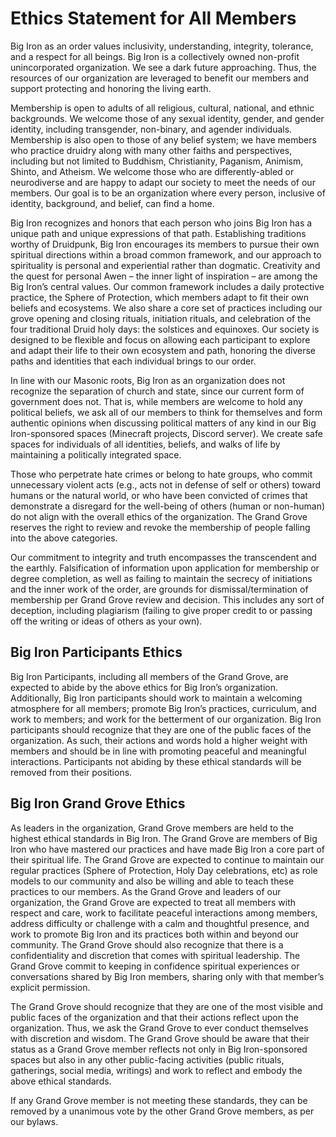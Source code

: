 # Ethics Statement for All Members

Big Iron as an order values inclusivity, understanding, integrity, tolerance, and a respect for all beings. Big Iron is a collectively owned non-profit unincorporated organization. We see a dark future approaching. Thus, the resources of our organization are leveraged to benefit our members and support protecting and honoring the living earth.

Membership is open to adults of all religious, cultural, national, and ethnic backgrounds. We welcome those of any sexual identity, gender, and gender identity, including transgender, non-binary, and agender individuals. Membership is also open to those of any belief system; we have members who practice druidry along with many other faiths and perspectives, including but not limited to Buddhism, Christianity, Paganism, Animism, Shinto, and Atheism. We welcome those who are differently-abled or neurodiverse and are happy to adapt our society to meet the needs of our members. Our goal is to be an organization where every person, inclusive of identity, background, and belief, can find a home.

Big Iron recognizes and honors that each person who joins Big Iron has a unique path and unique expressions of that path. Establishing traditions worthy of Druidpunk, Big Iron encourages its members to pursue their own spiritual directions within a broad common framework, and our approach to spirituality is personal and experiential rather than dogmatic. Creativity and the quest for personal Awen – the inner light of inspiration – are among the Big Iron’s central values. Our common framework includes a daily protective practice, the Sphere of Protection, which members adapt to fit their own beliefs and ecosystems. We also share a core set of practices including our grove opening and closing rituals, initiation rituals, and celebration of the four traditional Druid holy days: the solstices and equinoxes. Our society is designed to be flexible and focus on allowing each participant to explore and adapt their life to their own ecosystem and path, honoring the diverse paths and identities that each individual brings to our order.

In line with our Masonic roots, Big Iron as an organization does not recognize the separation of church and state, since our current form of government does not. That is, while members are welcome to hold any political beliefs, we ask all of our members to think for themselves and form authentic opinions when discussing political matters of any kind in our Big Iron-sponsored spaces (Minecraft projects, Discord server). We create safe spaces for individuals of all identities, beliefs, and walks of life by maintaining a politically integrated space.

Those who perpetrate hate crimes or belong to hate groups, who commit unnecessary violent acts (e.g., acts not in defense of self or others) toward humans or the natural world, or who have been convicted of crimes that demonstrate a disregard for the well-being of others (human or non-human) do not align with the overall ethics of the organization. The Grand Grove reserves the right to review and revoke the membership of people falling into the above categories.

Our commitment to integrity and truth encompasses the transcendent and the earthly. Falsification of information upon application for membership or degree completion, as well as failing to maintain the secrecy of initiations and the inner work of the order, are grounds for dismissal/termination of membership per Grand Grove review and decision. This includes any sort of deception, including plagiarism (failing to give proper credit to or passing off the writing or ideas of others as your own).

## Big Iron Participants Ethics

Big Iron Participants, including all members of the Grand Grove, are expected to abide by the above ethics for Big Iron’s organization. Additionally, Big Iron participants should work to maintain a welcoming atmosphere for all members; promote Big Iron’s practices, curriculum, and work to members; and work for the betterment of our organization. Big Iron participants should recognize that they are one of the public faces of the organization. As such, their actions and words hold a higher weight with members and should be in line with promoting peaceful and meaningful interactions. Participants not abiding by these ethical standards will be removed from their positions.

## Big Iron Grand Grove Ethics

As leaders in the organization, Grand Grove members are held to the highest ethical standards in Big Iron. The Grand Grove are members of Big Iron who have mastered our practices and have made Big Iron a core part of their spiritual life. The Grand Grove are expected to continue to maintain our regular practices (Sphere of Protection, Holy Day celebrations, etc) as role models to our community and also be willing and able to teach these practices to our members. As the Grand Grove and leaders of our organization, the Grand Grove are expected to treat all members with respect and care, work to facilitate peaceful interactions among members, address difficulty or challenge with a calm and thoughtful presence, and work to promote Big Iron and its practices both within and beyond our community. The Grand Grove should also recognize that there is a confidentiality and discretion that comes with spiritual leadership. The Grand Grove commit to keeping in confidence spiritual experiences or conversations shared by Big Iron members, sharing only with that member’s explicit permission.

The Grand Grove should recognize that they are one of the most visible and public faces of the organization and that their actions reflect upon the organization. Thus, we ask the Grand Grove to ever conduct themselves with discretion and wisdom. The Grand Grove should be aware that their status as a Grand Grove member reflects not only in Big Iron-sponsored spaces but also in any other public-facing activities (public rituals, gatherings, social media, writings) and work to reflect and embody the above ethical standards.

If any Grand Grove member is not meeting these standards, they can be removed by a unanimous vote by the other Grand Grove members, as per our bylaws.